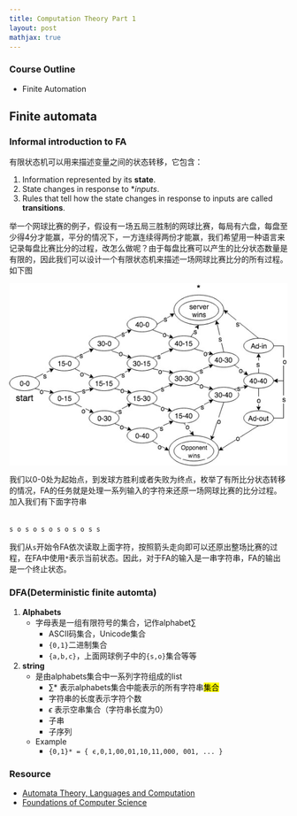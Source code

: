 ```yaml
---
title: Computation Theory Part 1
layout: post
mathjax: true
---
```


### Course Outline
- Finite Automation

## Finite automata
 
### Informal introduction to FA

有限状态机可以用来描述变量之间的状态转移，它包含：

1. Information represented by its **state**. 
2. State changes in response to **inputs*.
3. Rules that tell how the state changes in response to inputs are called **transitions**.

举一个网球比赛的例子，假设有一场五局三胜制的网球比赛，每局有六盘，每盘至少得4分才能赢，平分的情况下，一方连续得两份才能赢，我们希望用一种语言来记录每盘比赛比分的过程，改怎么做呢？由于每盘比赛可以产生的比分状态数量是有限的，因此我们可以设计一个有限状态机来描述一场网球比赛比分的所有过程。如下图

<img src="/assets/images/2013/01/FA-01-tenis.jpg" style="display:block; margin-left:auto; margin-right:auto"/>

我们以0-0处为起始点，到发球方胜利或者失败为终点，枚举了有所比分状态转移的情况，FA的任务就是处理一系列输入的字符来还原一场网球比赛的比分过程。加入我们有下面字符串

<code text-align="center">
s o s o s o s o s o s s
</code>

我们从`s`开始令FA依次读取上面字符，按照箭头走向即可以还原出整场比赛的过程，在FA中使用`*`表示当前状态。因此，对于FA的输入是一串字符串，FA的输出是一个终止状态。

### DFA(Deterministic finite automta)

1. **Alphabets**
    - 字母表是一组有限符号的集合，记作alphabet$\sum$
        - ASCII码集合，Unicode集合
        - `{0,1}`二进制集合
        - `{a,b,c}`，上面网球例子中的`{s,o}`集合等等
2. **string** 
    - 是由alphabets集合中一系列字符组成的list
        - $\sum{*}$ 表示alphabets集合中能表示的所有字符串<mark>集合</mark>
        - 字符串的长度表示字符个数
        - $\epsilon$ 表示空串集合（字符串长度为0）
        - 子串
        - 子序列
    - Example
        - `{0,1}* = { ϵ,0,1,00,01,10,11,000, 001, ... }`
    

### Resource

- [Automata Theory, Languages and Computation](http://infolab.stanford.edu/~ullman/ialc.html)
- [Foundations of Computer Science](http://i.stanford.edu/~ullman/focs.html)